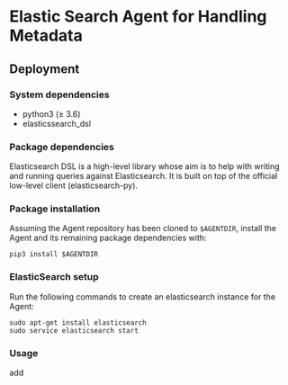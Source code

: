 # Elastic Search Agent for Handling Metadata

## Deployment

### System dependencies
* python3 (&ge; 3.6)
* elasticssearch_dsl

### Package dependencies
Elasticsearch DSL is a high-level library whose aim is to help with writing
and running queries against Elasticsearch.
It is built on top of the official low-level client (elasticsearch-py).

### Package installation
Assuming the Agent repository has been cloned to `$AGENTDIR`, install the Agent
and its remaining package dependencies with:

    pip3 install $AGENTDIR

### ElasticSearch setup
Run the following commands to create an elasticsearch instance for the Agent:

    sudo apt-get install elasticsearch
    sudo service elasticsearch start


### Usage
add
